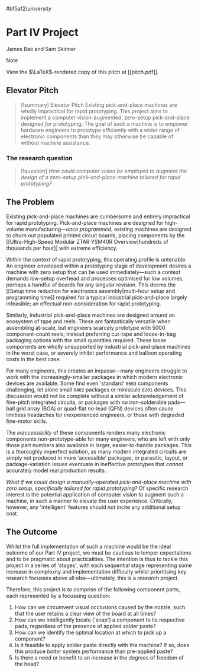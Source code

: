 #bf5af2/university 

# Part IV Project

James Bao and Sam Skinner

> [!note]
> View the $\LaTeX$-rendered copy of this pitch at [[pitch.pdf]].

## Elevator Pitch

> [!summary] Elevator Pitch
> Existing pick-and-place machines are wholly impractical for rapid prototyping. This project aims to implement a computer vision-augmented, zero-setup pick-and-place designed *for* prototyping. The goal of such a machine is to empower hardware engineers to prototype efficiently with a wider range of electronic components than they may otherwise be capable of without machine assistance.

### The research question

> [!question]
> *How could computer vision be employed to augment the design of a zero-setup pick-and-place machine tailored for rapid prototyping?*

## The Problem

Existing pick-and-place machines are cumbersome and entirely impractical for rapid prototyping. Pick-and-place machines are designed for high-volume manufacturing—*once programmed*, existing machines are designed to churn out populated printed circuit boards, placing components by the [[Ultra-High-Speed Modular ZTAR YSM40R Overview|hundreds of thousands per hour]] with extreme efficiency.

Within the context of rapid prototyping, this operating profile is untenable. An engineer enveloped within a prototyping stage of development desires a machine with zero setup that can be used immediately—such a context demands low-setup overhead and processes optimised for low volumes, perhaps a handful of boards for any singular revision. This deems the [[Setup time reduction for electronics assembly|multi-hour setup and programming time]] required for a typical industrial pick-and-place largely infeasible; an effectual non-consideration for rapid prototyping.

Similarly, industrial pick-and-place machines are designed around an ecosystem of tape and reels. These are fantastically versatile when assembling at-scale, but engineers scarcely prototype with 5000 component-count reels; instead preferring cut-tape and loose-in-bag packaging options with the small quantities required. These loose components are wholly unsupported by industrial pick-and-place machines in the worst case, or severely inhibit performance and balloon operating costs in the best case.

For many engineers, this creates an impasse—many engineers struggle to work with the increasingly-smaller packages in which modern electronic devices are available. Some find even 'standard' `0603` components challenging, let alone small `0402` packages or miniscule `0201` devices. This discussion would not be complete without a similar acknowledgement of fine-pitch integrated circuits, or packages with no iron-solderable pads—ball grid array (BGA) or quad-flat no-lead (QFN) devices often cause limitless headaches for inexperienced engineers, or those with degraded fine-motor skills.

The *inaccessibility* of these components renders many electronic components non-prototype-able for many engineers, who are left with only those part numbers also available in larger, easier-to-handle packages. This is a thoroughly imperfect solution, as many modern integrated circuits are simply not produced in more 'accessible' packages, or parasitic, layout, or package-variation issues eventuate in ineffective prototypes that *cannot* accurately model real production results.

*What if we could design a manually-operated pick-and-place machine with zero setup, specifically tailored for rapid prototyping?* Of specific research interest is the potential application of computer vision to augment such a machine, in such a manner to elevate the user experience. Critically, however, any 'intelligent' features should *not* incite any additional setup cost.

## The Outcome

Whilst the full implementation of such a machine would be the ideal outcome of our Part IV project, we must be cautious to temper expectations and to be pragmatic about practicalities. The intention is thus to tackle this project in a series of 'stages', with each sequential stage representing some increase in complexity and implementation difficulty whilst prioritising key research focusses above all else—ultimately, this is a *research* project.

Therefore, this project is to comprise of the following component parts, each represented by a focussing question:
1. How can we circumvent visual occlusions caused by the nozzle, such that the user retains a clear view of the board at all times?
2. How can we intelligently locate ('snap') a component to its respective pads, regardless of the presence of applied solder paste?
3. How can we identify the optimal location at which to pick up a component?
4. Is it feasible to apply solder paste directly with the machine? If so, does this produce *better* system performance than pre-applied paste?
5. Is there a need or benefit to an increase in the degrees of freedom of the head?
